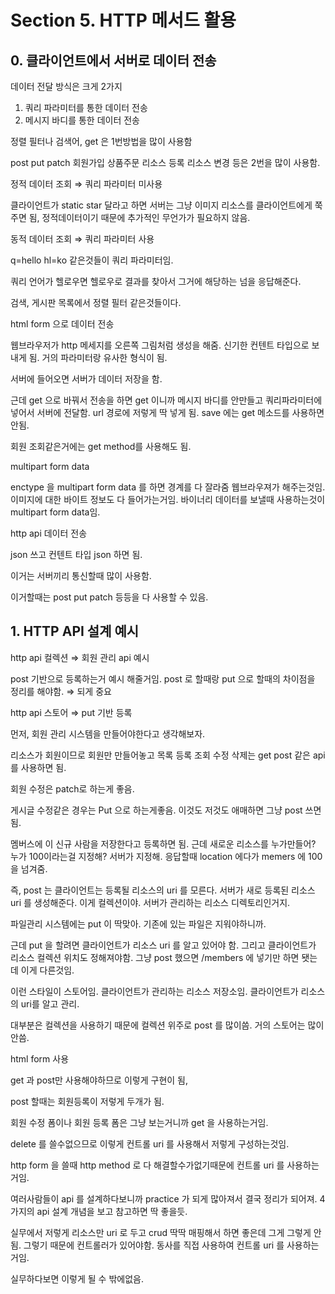 # Section 5. HTTP 메서드 활용

## 0. 클라이언트에서 서버로 데이터 전송

데이터 전달 방식은 크게 2가지

1. 쿼리 파라미터를 통한 데이터 전송
2. 메시지 바디를 통한 데이터 전송

정렬 필터나 검색어, get 은 1번방법을 많이 사용함

post put patch 회원가입 상품주문 리소스 등록 리소스 변경 등은 2번을 많이 사용함.

정적 데이터 조회 ⇒ 쿼리 파라미터 미사용 

클라이언트가 static star 달라고 하면 서버는 그냥 이미지 리소스를 클라이언트에게 쭉 주면 됨, 정적데이터이기 때문에 추가적인 무언가가 필요하지 않음.

동적 데이터 조회 ⇒ 쿼리 파라미터 사용

q=hello hl=ko 같은것들이 쿼리 파라미터임.

쿼리 언어가 헬로우면 헬로우로 결과를 찾아서 그거에 해당하는 넘을 응답해준다.

검색, 게시판 목록에서 정렬 필터 같은것들이다.

html form 으로 데이터 전송

웹브라우저가 http 메세지를 오른쪽 그림처럼 생성을 해줌. 신기한 컨텐트 타입으로 보내게 됨. 거의 파라미터랑 유사한 형식이 됨.

서버에 들어오면 서버가 데이터 저장을 함.

근데 get 으로 바꿔서 전송을 하면 get 이니까 메시지 바디를 안만들고 쿼리파라미터에 넣어서 서버에 전달함. url 경로에 저렇게 딱 넣게 됨. save 에는 get 메소드를 사용하면 안됨.

회원 조회같은거에는 get method를 사용해도 됨. 

multipart form data

enctype 을 multipart form data 를 하면 경계를 다 잘라줌 웹브라우져가 해주는것임. 이미지에 대한 바이트 정보도 다 들어가는거임. 바이너리 데이터를 보낼때 사용하는것이 multipart form data임.

http api 데이터 전송

json 쓰고 컨텐트 타입 json 하면 됨.

이거는 서버끼리 통신할때 많이 사용함.

이거할때는 post put patch 등등을 다 사용할 수 있음.

## 1. HTTP API 설계 예시

http api 컬렉션 ⇒ 회원 관리 api 예시

post 기반으로 등록하는거 예시 해줄거임. post 로 할때랑 put 으로 할때의 차이점을 정리를 해야함. ⇒ 되게 중요

http api 스토어 ⇒ put 기반 등록

먼저, 회원 관리 시스템을 만들어야한다고 생각해보자.

리소스가 회원이므로 회원만 만들어놓고 목록 등록 조회 수정 삭제는 get post 같은 api 를 사용하면 됨.

회원 수정은 patch로 하는게 좋음.

게시글 수정같은 경우는 Put 으로 하는게좋음. 이것도 저것도 애매하면 그냥 post 쓰면 됨.

멤버스에 이 신규 사람을 저장한다고 등록하면 됨. 근데 새로운 리소스를 누가만들어? 누가 100이라는걸 지정해? 서버가 지정해. 응답할때 location 에다가 memers 에 100을 넘겨줌.

즉, post 는 클라이언트는 등록될 리소스의 uri 를 모른다. 서버가 새로 등록된 리소스 uri 를 생성해준다. 이게 컬렉션이야. 서버가 관리하는 리소스 디렉토리인거지.

파일관리 시스템에는 put 이 딱맞아. 기존에 있는 파일은 지워야하니까.

근데 put 을 할려면 클라이언트가 리소스 uri 를 알고 있어야 함. 그리고 클라이언트가 리소스 컬렉션 위치도 정해져야함. 그냥 post 했으면 /members 에 넣기만 하면 됏는데 이게 다른것임.

이런 스타일이 스토어임. 클라이언트가 관리하는 리소스 저장소임. 클라이언트가 리소스의 uri를 알고 관리.

대부분은 컬렉션을 사용하기 때문에 컬렉션 위주로 post 를 많이씀. 거의 스토어는 많이 안씀.

html form 사용

get 과 post만 사용해야하므로 이렇게 구현이 됨,

post 할때는 회원등록이 저렇게 두개가 됨.

회원 수정 폼이나 회원 등록 폼은 그냥 보는거니까 get 을 사용하는거임. 

delete 를 쓸수없으므로 이렇게 컨트롤 uri 를 사용해서 저렇게 구성하는것임.

http form 을 쓸때 http method 로 다 해결할수가없기때문에 컨트롤 uri 를 사용하는거임.

여러사람들이 api 를 설계하다보니까 practice 가 되게 많아져서 결국 정리가 되어져. 4가지의 api 설계 개념을 보고 참고하면 딱 좋을듯.

실무에서 저렇게 리소스만 uri 로 두고 crud 딱딱 매핑해서 하면 좋은데 그게 그렇게 안됨. 그렇기 때문에 컨트롤러가 있어야함. 동사를 직접 사용하여 컨트롤 uri 를 사용하는거임.

실무하다보면 이렇게 될 수 밖에없음.
